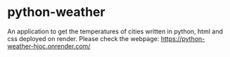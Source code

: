 # python-weather 
An application to get the temperatures of cities written in python, html and css deployed on render.
Please check the webpage: 
https://python-weather-hjoc.onrender.com/

